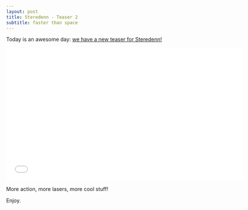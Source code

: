 ```yaml
---
layout: post
title: Steredenn - Teaser 2
subtitle: faster than space
---
```


Today is an awesome day: [we have a new teaser for Steredenn!](http://youtu.be/LMAmQLODcTg)

<iframe width="640" height="360" src="//www.youtube.com/embed/LMAmQLODcTg?rel=0" frameborder="0" allowfullscreen></iframe>

More action, more lasers, more cool stuff!

Enjoy.
